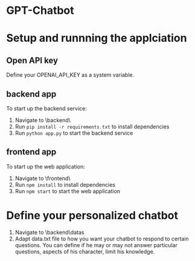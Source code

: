 # GPT-Chatbot

# Setup and runnning the applciation

## Open API key
Define your OPENAI_API_KEY as a system variable.

## backend app
To start up the backend service:

1. Navigate to \backend\ 
2. Run `pip install -r requirements.txt` to install dependencies
3. Run `python app.py` to start the backend service


## frontend app
To start up the web application:

1. Navigate to \frontend\
2. Run `npm install` to install dependencies
3. Run `npm start` to start the web application


# Define your personalized chatbot

1. Navigate to \backend\datas
2. Adapt data.txt file to how you want your chatbot to respond to certain questions. 
You can define if he may or may not answer particular questions, aspects of his character, limit his knowledge.